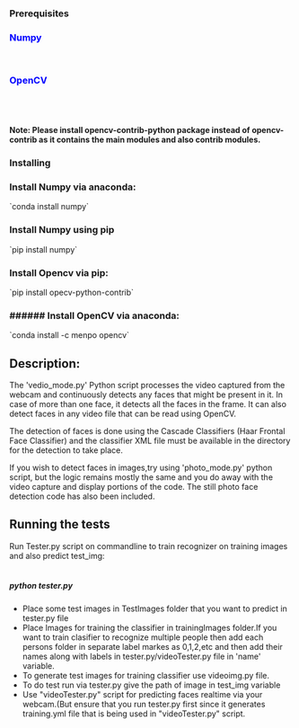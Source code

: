 

### Prerequisites

<span style="color:Blue">
  <h3> Numpy</h3>
</span><br>
<span style="color:Blue">
  <h3> OpenCV</h3>
</span><br><br>

#### Note: Please install opencv-contrib-python package instead of opencv-contrib as it contains the main modules and also contrib modules.

### Installing

<h3>Install Numpy via anaconda:</h3>
`conda install numpy`<br>
<h3>Install Numpy using pip</h3>
`pip install numpy`

<h3>Install Opencv via pip:</h3>
`pip install opecv-python-contrib`

<h3>###### Install OpenCV via anaconda:</h3>
`conda install -c menpo opencv`

## Description:
The 'vedio_mode.py' Python script processes the video captured from the webcam and continuously detects any faces that might be present in it. In case of more than one face, it detects all the faces in the frame. It can also detect faces in any video file that can be read using OpenCV.

The detection of faces is done using the Cascade Classifiers (Haar Frontal Face Classifier) and the classifier XML file must be available in the directory for the detection to take place.

If you wish to detect faces in images,try using 'photo_mode.py' python script, but the logic remains mostly the same and you do away with the video capture and display portions of the code. The still photo face detection code has also been included. 

## Running the tests

Run Tester.py script on commandline to train recognizer on training images and also predict test_img:<br><br>
##### python tester.py
<ul>
<li>Place some test images in TestImages folder that you want to predict  in tester.py file</br></li>
<li>Place Images for training the classifier in trainingImages folder.If you want to train clasifier to recognize multiple people then add each persons folder in separate label markes as 0,1,2,etc and then add their names along with labels in tester.py/videoTester.py file in 'name' variable.</br></li>
<li>To generate test images for training classifier use videoimg.py file.</br></li>
<li>To do test run via tester.py give the path of image in test_img variable</br></li>
<li>Use "videoTester.py" script for predicting faces realtime via your webcam.(But ensure that you run tester.py first since it generates training.yml file that is being used in "videoTester.py" script.</li>




